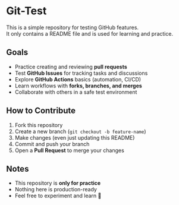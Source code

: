 # Git-Test  

This is a simple repository for testing GitHub features.  
It only contains a README file and is used for learning and practice.  


## Goals  
- Practice creating and reviewing **pull requests**  
- Test **GitHub Issues** for tracking tasks and discussions  
- Explore **GitHub Actions** basics (automation, CI/CD)  
- Learn workflows with **forks, branches, and merges**  
- Collaborate with others in a safe test environment  


## How to Contribute  
1. Fork this repository  
2. Create a new branch (`git checkout -b feature-name`)  
3. Make changes (even just updating this README)  
4. Commit and push your branch  
5. Open a **Pull Request** to merge your changes  


## Notes  
- This repository is **only for practice**  
- Nothing here is production-ready  
- Feel free to experiment and learn 🚀  
